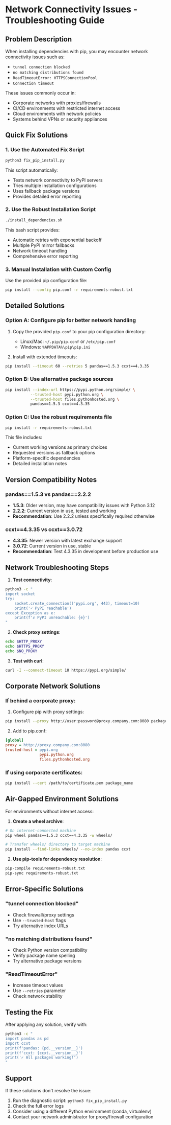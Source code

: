 # Network Connectivity Issues - Troubleshooting Guide

## Problem Description

When installing dependencies with pip, you may encounter network connectivity issues such as:

- `tunnel connection blocked`
- `no matching distributions found`
- `ReadTimeoutError: HTTPSConnectionPool`
- `Connection timeout`

These issues commonly occur in:
- Corporate networks with proxies/firewalls
- CI/CD environments with restricted internet access
- Cloud environments with network policies
- Systems behind VPNs or security appliances

## Quick Fix Solutions

### 1. Use the Automated Fix Script

```bash
python3 fix_pip_install.py
```

This script automatically:
- Tests network connectivity to PyPI servers
- Tries multiple installation configurations
- Uses fallback package versions
- Provides detailed error reporting

### 2. Use the Robust Installation Script

```bash
./install_dependencies.sh
```

This bash script provides:
- Automatic retries with exponential backoff
- Multiple PyPI mirror fallbacks
- Network timeout handling
- Comprehensive error reporting

### 3. Manual Installation with Custom Config

Use the provided pip configuration file:

```bash
pip install --config pip.conf -r requirements-robust.txt
```

## Detailed Solutions

### Option A: Configure pip for better network handling

1. Copy the provided `pip.conf` to your pip configuration directory:
   - Linux/Mac: `~/.pip/pip.conf` or `/etc/pip.conf`
   - Windows: `%APPDATA%\pip\pip.ini`

2. Install with extended timeouts:
```bash
pip install --timeout 60 --retries 5 pandas==1.5.3 ccxt==4.3.35
```

### Option B: Use alternative package sources

```bash
pip install --index-url https://pypi.python.org/simple/ \
           --trusted-host pypi.python.org \
           --trusted-host files.pythonhosted.org \
           pandas==1.5.3 ccxt==4.3.35
```

### Option C: Use the robust requirements file

```bash
pip install -r requirements-robust.txt
```

This file includes:
- Current working versions as primary choices
- Requested versions as fallback options
- Platform-specific dependencies
- Detailed installation notes

## Version Compatibility Notes

### pandas==1.5.3 vs pandas==2.2.2
- **1.5.3**: Older version, may have compatibility issues with Python 3.12
- **2.2.2**: Current version in use, tested and working
- **Recommendation**: Use 2.2.2 unless specifically required otherwise

### ccxt==4.3.35 vs ccxt==3.0.72  
- **4.3.35**: Newer version with latest exchange support
- **3.0.72**: Current version in use, stable
- **Recommendation**: Test 4.3.35 in development before production use

## Network Troubleshooting Steps

1. **Test connectivity**:
```bash
python3 -c "
import socket
try:
    socket.create_connection(('pypi.org', 443), timeout=10)
    print('✓ PyPI reachable')
except Exception as e:
    print(f'✗ PyPI unreachable: {e}')
"
```

2. **Check proxy settings**:
```bash
echo $HTTP_PROXY
echo $HTTPS_PROXY
echo $NO_PROXY
```

3. **Test with curl**:
```bash
curl -I --connect-timeout 10 https://pypi.org/simple/
```

## Corporate Network Solutions

### If behind a corporate proxy:

1. Configure pip with proxy settings:
```bash
pip install --proxy http://user:password@proxy.company.com:8080 package_name
```

2. Add to pip.conf:
```ini
[global]
proxy = http://proxy.company.com:8080
trusted-host = pypi.org
               pypi.python.org
               files.pythonhosted.org
```

### If using corporate certificates:

```bash
pip install --cert /path/to/certificate.pem package_name
```

## Air-Gapped Environment Solutions

For environments without internet access:

1. **Create a wheel archive**:
```bash
# On internet-connected machine
pip wheel pandas==1.5.3 ccxt==4.3.35 -w wheels/

# Transfer wheels/ directory to target machine
pip install --find-links wheels/ --no-index pandas ccxt
```

2. **Use pip-tools for dependency resolution**:
```bash
pip-compile requirements-robust.txt
pip-sync requirements-robust.txt
```

## Error-Specific Solutions

### "tunnel connection blocked"
- Check firewall/proxy settings
- Use `--trusted-host` flags
- Try alternative index URLs

### "no matching distributions found" 
- Check Python version compatibility
- Verify package name spelling
- Try alternative package versions

### "ReadTimeoutError"
- Increase timeout values
- Use `--retries` parameter
- Check network stability

## Testing the Fix

After applying any solution, verify with:

```bash
python3 -c "
import pandas as pd
import ccxt
print(f'pandas: {pd.__version__}')
print(f'ccxt: {ccxt.__version__}')
print('✓ All packages working!')
"
```

## Support

If these solutions don't resolve the issue:

1. Run the diagnostic script: `python3 fix_pip_install.py`
2. Check the full error logs
3. Consider using a different Python environment (conda, virtualenv)
4. Contact your network administrator for proxy/firewall configuration